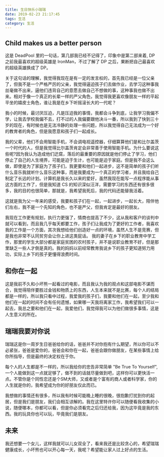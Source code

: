 ```yaml
---
title: 生日快乐小瑞瑞
date: 2019-02-23 21:17:45
tags: 生活
category: 生活
---
```


## Child makes us a better person

这是 DeadPool 里的一句话，第几部我已经不记得了，印象中是第二部来着, DP 之前我最喜欢的超级英雄是 IronMan，不过了解了 DP 之后，果断把自己最喜欢的超级英雄换成了 DP。

关于这句话的理解，我觉得我现在是有一定的发言权的，首先我已经是一位父亲了，但我不是一个严格严厉的父亲，我觉得逼迫孩子们去做作业，去学习这种事我丝毫做不出来，逼他们违背自己的意愿去做自己不想做的事，这种事我也做不出来。相对于像一个真正的长辈一样的严父角色，我觉得我更喜欢像朋友一样的平起平坐的嬉皮士角色，谁让我是在乡下听摇滚长大的一代呢？

我小的时候，最讨厌压迫，凡是压迫我的事情，我都会斗争到底，让我学习我偏不学，让我去学校我偏不去，打不过的人我偏要跟他决斗一番，所以我到了快到三十岁的现在，有时候也是无法冷静的处理一些问题，所以我觉得自己无法成为一个好的教育者的角色，但是我愿意和孩子们一起成长。

我的父辈，他们不会用智能手机，不会调电视遥控器，仔细算算他们是和比尔盖茨一个时代的人，但是我觉得比尔盖茨肯定会非常善于使用智能手机。为什么要说这些呢?因为我认为造成他们迂腐，落后的最重要的原因就是他们停止了学习，他们停止了自己的人生境界，可能是迫于生计，也可能是迫于家庭。但是我不会这么做，即使是为了家庭为了孩子们，我更要和他们一起进步，这不是简单的孩子们听什么音乐我就听什么音乐这种事，而是我要成为一个真正的学习者，并且我给自己制定了长远的计划。计算机是我长久以来的爱好，虽然我现在能写一点程序能从事这方面的工作了，但是我知道 CS 的知识深似汪洋，需要学习的东西还有很多很多，我的目的也很简单，那就是，我希望我死后，我的代码还能替我活着。

这就是我为父一年来的感受，我要和孩子们在一起，一起进步，一起长大，陪伴他们左右，我不是一个先知的角色，也不是严父，但我肯定是最好的朋友。

我现在工作更有规划，执行力更强了，情商也提高了不少，这从我和客户的谈判中就可以看到，而且我几乎每天都要工作，孩子们让我成为了更好的工作者，我喜欢我的工作是一个方面，其次我想给他们创造好一点的环境，虽然人生不是竞赛，但是我也非常不认同贫穷会让你上进这类屁话。
我的妻子在乡下的职业教育中学工作，那里的学生大部分都是家庭贫困的农村孩子，并不是说职业教育不好，但是那里缺乏一些人才倒是真的。我的妈妈以前经常教育我说乡下的孩子更知道努力用功，实际上乡下的孩子更懂得浪费时间。

## 和你在一起

这是我前不久和小坏熊一起看过的电影，而且我认为我的观点和这部电影不谋而合，我觉得陪伴要胜过金钱和物质上的东西，人生本来就不是比赛，每个人的结局都是一样的，所以我只看中过程，我爱我的孩子们，我要和他们在一起，至少我和他们在一起的时间不会有任何遗憾，如果哪一天我将离家工作，我希望我们可以一起去，我总之要和他们在一起，我爱他们，我觉得我可以为他们做很多事情，这是人生意义的所在。

## 瑞瑞我要对你说

瑞瑞这是你一周岁生日爸爸给你的话，爸爸并不对你抱有什么期望，所以你可以不必紧张，爸爸是爱你的，爸爸会和你在一起，爸爸会跟你做朋友，在某些事情上给你所指导，但是最终的决定权在于你。

每个人的人生都是不一样的，所以我给你的忠告非常简单 "Be True To Yourself", 一个人能做到这一点就足够了，做不到的话就尽量做到吧，这样你可以更快活一点。不管你是个同性恋还是个SM大师，又或者是个富有的商人或者科学家，你的人生就是你的，我希望成为你的好朋友仅此而已。

我想做的事情还有很多，所以我有时候可能晚上睡的很晚，很抱歉打扰到你的起居，但是我们是朋友，我们会相互谅解的。我在这里特许你可以随便看我收集的小说，随便哪本，你都可以看，但是你必须看完之后归还给我，因为这毕竟是我的东西。我的玩具你也可以玩，毕竟我们是朋友。

## 未来

我还想要一个女儿，这样我就可以儿女双全了，看来我还是比较贪心的，希望瑞瑞健康成长，小坏熊也可以开心每一天，我呢？希望能让家人过上好点的生活。
